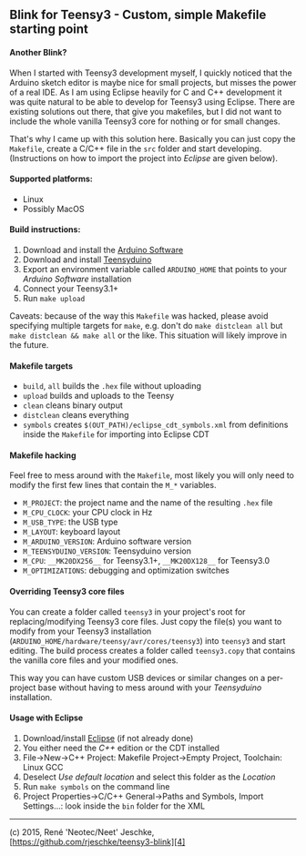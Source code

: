Blink for Teensy3 - Custom, simple Makefile starting point
---

#### Another Blink?
When I started with Teensy3 development myself, I quickly noticed that the Arduino
sketch editor is maybe nice for small projects, but misses the power of a real
IDE. As I am using Eclipse heavily for C and C++ development it was quite natural
to be able to develop for Teensy3 using Eclipse. There are existing solutions out
there, that give you makefiles, but I did not want to include the whole vanilla
Teensy3 core for nothing or for small changes.

That's why I came up with this solution here. Basically you can just copy the
`Makefile`, create a C/C++ file in the `src` folder and start developing.
(Instructions on how to import the project into *Eclipse* are given below).


#### Supported platforms:
* Linux
* Possibly MacOS


#### Build instructions:

1. Download and install the [Arduino Software][1]
2. Download and install [Teensyduino][2]
3. Export an environment variable called `ARDUINO_HOME` that points to your *Arduino Software* installation
4. Connect your Teensy3.1+
5. Run `make upload`

Caveats: because of the way this `Makefile` was hacked, please avoid specifying
multiple targets for `make`, e.g. don't do `make distclean all` but `make distclean && make all`
or the like. This situation will likely improve in the future.

#### Makefile targets
* `build`, `all` builds the `.hex` file without uploading
* `upload` builds and uploads to the Teensy
* `clean` cleans binary output
* `distclean` cleans everything
* `symbols` creates `$(OUT_PATH)/eclipse_cdt_symbols.xml` from definitions inside
the `Makefile` for importing into Eclipse CDT


#### Makefile hacking
Feel free to mess around with the `Makefile`, most likely you will only need to
modify the first few lines that contain the `M_*` variables.

* `M_PROJECT`: the project name and the name of the resulting `.hex` file
* `M_CPU_CLOCK`: your CPU clock in Hz
* `M_USB_TYPE`: the USB type
* `M_LAYOUT`: keyboard layout
* `M_ARDUINO_VERSION`: Arduino software version
* `M_TEENSYDUINO_VERSION`: Teensyduino version
* `M_CPU`: `__MK20DX256__` for Teensy3.1+, `__MK20DX128__` for Teensy3.0
* `M_OPTIMIZATIONS`: debugging and optimization switches


#### Overriding Teensy3 core files
You can create a folder called `teensy3` in your project's root for replacing/modifying
Teensy3 core files. Just copy the file(s) you want to modify from your Teensy3
installation (`ARDUINO_HOME/hardware/teensy/avr/cores/teensy3`) into `teensy3`
and start editing. The build process creates a folder called `teensy3.copy` that
contains the vanilla core files and your modified ones.

This way you can have custom USB devices or similar changes on a per-project base
without having to mess around with your *Teensyduino* installation.


#### Usage with Eclipse
1. Download/install [Eclipse][3] (if not already done)
2. You either need the *C++* edition or the CDT installed
3. File->New->C++ Project: Makefile Project->Empty Project, Toolchain: Linux GCC
4. Deselect *Use default location* and select this folder as the *Location*
5. Run `make symbols` on the command line
6. Project Properties->C/C++ General->Paths and Symbols, Import Settings...: look inside the `bin` folder for the XML


---
(c) 2015, René 'Neotec/Neet' Jeschke, [https://github.com/rjeschke/teensy3-blink][4]

[1]: https://www.arduino.cc/en/Main/Software
[2]: https://www.pjrc.com/teensy/td_download.html
[3]: https://eclipse.org/downloads/
[4]: https://github.com/rjeschke/teensy3-blink

